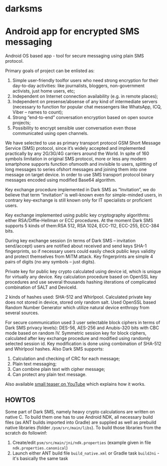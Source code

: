# darksms
Android app for encrypted SMS messaging
=======================================

Android OS based app - tool for secure messaging using plain SMS protocol.

Primary goals of project can be enlisted as:
   1. Simple user-friendly toolfor users who need strong encryption for their day-to-day activities:
like journalists, bloggers, non-government activists, just home users, etc;
   2. Independent on Internet connection availability (e.g. in remote places);
   3. Independent on presense/absense of any kind of intermediate servers (necessary to function for
popular chat messengers like WhatsApp, ICQ, Viber – names to count);
   4. Strong “end-to-end” conversation encryption based on open source projects;
   5. Possibility to encrypt sensible user conversation even those communicated using open channels.

We have selected to use as primary transport protocol GSM Short Message Service (SMS) protocol,
since it’s widely accepted and implemented practically by any 2G/3G/4G carriers around the World.
In spite of 160 symbols limitation in original SMS protocol, more or less any modern smartphone
supports function ofsmooth and invisible to users, splitting of long messages to series ofshort messages
and joining them into one message on target device. In order to use SMS transport protocol binary
messages encoded using modified Base64 algorithm.

Key exchange procedure implemented in Dark SMS as “Invitation”, we do believe that term “invitation”
is well-known even for simple-minded users, in contrary key-exchange is still known only for IT
specialists or proficient users.

Key exchange implemented using public key cryptography algorithms: either RSA/Diffie-Hellman or
ECC procedures. At the moment Dark SMS supports 5 kinds of them:RSA 512, RSA 1024,
ECC-112, ECC-255, ECC-384 bits.

During key exchange session (in terms of Dark SMS – invitation send/accept) users are notified about
received and send keys SHA-1 fingerprints, so if necessary users could easily check public keys validity
and protect themselves from MiTM attack. Key fingerprints are simple 4 pairs of digits (no any symbols
– just digits).

Private key for public key crypto calculated using device id, which is unique for virtually any device.
Key calculation procedure based on OpenSSL key procedures and use several thousands hashing iiterations 
of complicated combination of SALT and DeviceId. 

2 kinds of hashes used: SHA-512 and Whirlpool. Calculated private key does not stored in device, stored only random salt.
Used OpenSSL based Random Number Generator which utilize natural device enthropy from several sources.

For secure communication used 3 user selectable block ciphers in terms of Dark SMS privacy levels):
DES-56, AES-256 and Anubis-320 bits with CBC mode based on random IV. Symmetric session key
for block ciphers, calculated after key exchange procedure and modified using randomly selected
session id. Key modification is done using combination of SHA-512 and Whirlpool hashes.
Also Dark SMS supports:
   1. Calculation and checking of CRC for each message;
   2. Plain text messaging;
   3. Can combine plain text with cipher message;
   4. Can protect any plain text message.

Also available [small teaser on YouTube](https://www.youtube.com/watch?v=tyRfkn0FGXM) which explains how it works.

HOWTOS
-----
Some part of Dark SMS, namely heavy crypto calculations are written on native C. To build them one has to use Android NDK, all necessary build files (as ANT builds imported into Gradle) are supplied as well as prebuild native libraries (folder `/psm/src/main/libs`). To build those libraries from the scratch do followinf:
   1. Create/edit `psm/src/main/jni/ndk.properties` (example given in file `ndk.properties.canonical`)
   2. Launch either ANT build file `build_native.xml` or Gradle task `buildJni` - it's basically the same task
